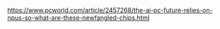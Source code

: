 https://www.pcworld.com/article/2457268/the-ai-pc-future-relies-on-npus-so-what-are-these-newfangled-chips.html
